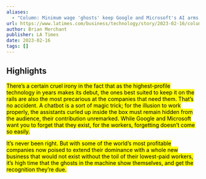 ```yaml
---
aliases:
  - "Column: Minimum wage 'ghosts' keep Google and Microsoft's AI arms race from becoming a nightmare"
url: https://www.latimes.com/business/technology/story/2023-02-16/column-google-microsoft-chatgpt-bard-raters
author: Brian Merchant
publisher: LA Times
date: 2023-02-16
tags: []
---
```


## Highlights
<mark>There’s a certain cruel irony in the fact that as the highest-profile technology in years makes its debut, the ones best suited to keep it on the rails are also the most precarious at the companies that need them. That’s no accident. A chatbot is a sort of magic trick; for the illusion to work properly, the assistants curled up inside the box must remain hidden from the audience, their contribution unremarked. While Google and Microsoft want you to forget that they exist, for the workers, forgetting doesn’t come so easily.</mark>

<mark>It’s never been right. But with some of the world’s most profitable companies now poised to extend their dominance with a whole new business that would not exist without the toil of their lowest-paid workers, it’s high time that the ghosts in the machine show themselves, and get the recognition they’re due.</mark>


